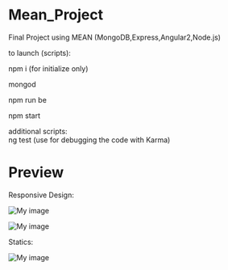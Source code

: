 # Mean_Project
Final Project using MEAN (MongoDB,Express,Angular2,Node.js)

to launch (scripts):

npm i (for initialize only)

mongod

npm run be

npm start

additional scripts:       
ng test (use for debugging the code with Karma)

# Preview

Responsive Design:

![My image](http://i65.tinypic.com/nb820z.png)

![My image](http://i66.tinypic.com/2rrxf92.png)

Statics:

![My image](http://i67.tinypic.com/4pxo9t.png)

